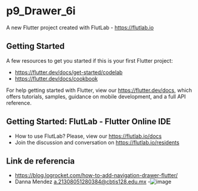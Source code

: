 # p9_Drawer_6i

A new Flutter project created with FlutLab - https://flutlab.io

## Getting Started

A few resources to get you started if this is your first Flutter project:

- https://flutter.dev/docs/get-started/codelab
- https://flutter.dev/docs/cookbook

For help getting started with Flutter, view our
https://flutter.dev/docs, which offers tutorials,
samples, guidance on mobile development, and a full API reference.

## Getting Started: FlutLab - Flutter Online IDE

- How to use FlutLab? Please, view our https://flutlab.io/docs
- Join the discussion and conversation on https://flutlab.io/residents

## Link de referencia
- https://blog.logrocket.com/how-to-add-navigation-drawer-flutter/
- Danna Mendez a.21308051280384@cbtis128.edu.mx
-![image](https://github.com/MendezD128/MiDrawerMendez/assets/143744206/b7ef64c9-5784-4b18-89ca-2025d169fbb5)

